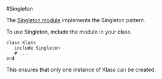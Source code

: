 #Singleton

The [Singleton module](https://ruby-doc.org/stdlib-1.9.3/libdoc/singleton/rdoc/Singleton.html#module-Singleton-label-Usage) implements the Singleton pattern.

To use Singleton, include the module in your class.

```
class Klass
   include Singleton
   # ...
end
```

This ensures that only one instance of Klass can be created.

